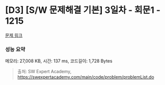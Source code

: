 # [D3] [S/W 문제해결 기본] 3일차 - 회문1 - 1215 

[문제 링크](https://swexpertacademy.com/main/code/problem/problemDetail.do?contestProbId=AV14QpAaAAwCFAYi) 

### 성능 요약

메모리: 27,008 KB, 시간: 137 ms, 코드길이: 1,728 Bytes



> 출처: SW Expert Academy, https://swexpertacademy.com/main/code/problem/problemList.do